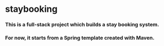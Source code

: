 # staybooking
### This is a full-stack project which builds a stay booking system.
### For now, it starts from a Spring template created with Maven. 

